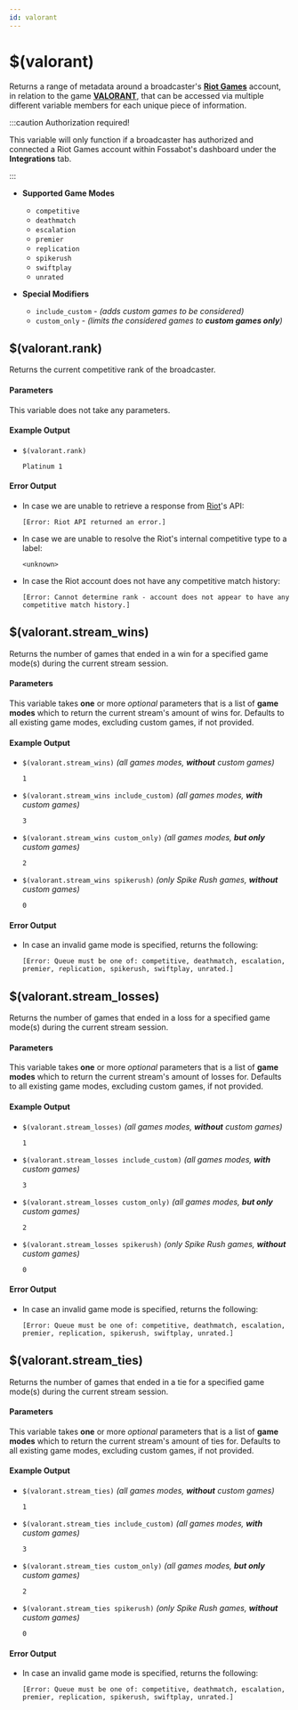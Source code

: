 ```yaml
---
id: valorant
---
```


# $(valorant)

Returns a range of metadata around a broadcaster's [**Riot Games**](https://www.riotgames.com/) account, in relation to the game [**VALORANT**](https://playvalorant.com/), that can be accessed via multiple different variable members for each unique piece of information.

:::caution Authorization required!

This variable will only function if a broadcaster has authorized and connected a Riot Games account within Fossabot's dashboard under the **Integrations** tab.

:::

* **Supported Game Modes**
  * `competitive`
  * `deathmatch`
  * `escalation`
  * `premier`
  * `replication`
  * `spikerush`
  * `swiftplay`
  * `unrated`

* **Special Modifiers**
  * `include_custom` - *(adds custom games to be considered)*
  * `custom_only` - *(limits the considered games to **custom games only**)*

## $(valorant.rank)

Returns the current competitive rank of the broadcaster.

#### Parameters

This variable does not take any parameters.

#### Example Output

* `$(valorant.rank)`

    ```
    Platinum 1
    ```

#### Error Output

* In case we are unable to retrieve a response from [Riot](https://riotgames.com)'s API:

    ```
    [Error: Riot API returned an error.]
    ```

* In case we are unable to resolve the Riot's internal competitive type to a label:

    ```
    <unknown>
    ```

* In case the Riot account does not have any competitive match history:

    ```
    [Error: Cannot determine rank - account does not appear to have any competitive match history.]
    ```

## $(valorant.stream_wins)

Returns the number of games that ended in a win for a specified game mode(s) during the current stream session.

#### Parameters

This variable takes **one** or more *optional* parameters that is a list of **game modes** which to return the current stream's amount of wins for. Defaults to all existing game modes, excluding custom games, if not provided.

#### Example Output

* `$(valorant.stream_wins)` *(all games modes, **without** custom games)*

    ```
    1
    ```

* `$(valorant.stream_wins include_custom)` *(all games modes, **with** custom games)*

    ```
    3
    ```

* `$(valorant.stream_wins custom_only)` *(all games modes, **but only** custom games)*

    ```
    2
    ```

* `$(valorant.stream_wins spikerush)` *(only Spike Rush games, **without** custom games)*

    ```
    0
    ```

#### Error Output

* In case an invalid game mode is specified, returns the following:

    ```
    [Error: Queue must be one of: competitive, deathmatch, escalation, premier, replication, spikerush, swiftplay, unrated.]
    ```

## $(valorant.stream_losses)

Returns the number of games that ended in a loss for a specified game mode(s) during the current stream session.

#### Parameters

This variable takes **one** or more *optional* parameters that is a list of **game modes** which to return the current stream's amount of losses for. Defaults to all existing game modes, excluding custom games, if not provided.

#### Example Output

* `$(valorant.stream_losses)` *(all games modes, **without** custom games)*

    ```
    1
    ```

* `$(valorant.stream_losses include_custom)` *(all games modes, **with** custom games)*

    ```
    3
    ```

* `$(valorant.stream_losses custom_only)` *(all games modes, **but only** custom games)*

    ```
    2
    ```

* `$(valorant.stream_losses spikerush)` *(only Spike Rush games, **without** custom games)*

    ```
    0
    ```

#### Error Output

* In case an invalid game mode is specified, returns the following:

    ```
    [Error: Queue must be one of: competitive, deathmatch, escalation, premier, replication, spikerush, swiftplay, unrated.]
    ```

## $(valorant.stream_ties)

Returns the number of games that ended in a tie for a specified game mode(s) during the current stream session.

#### Parameters

This variable takes **one** or more *optional* parameters that is a list of **game modes** which to return the current stream's amount of ties for. Defaults to all existing game modes, excluding custom games, if not provided.

#### Example Output

* `$(valorant.stream_ties)` *(all games modes, **without** custom games)*

    ```
    1
    ```

* `$(valorant.stream_ties include_custom)` *(all games modes, **with** custom games)*

    ```
    3
    ```

* `$(valorant.stream_ties custom_only)` *(all games modes, **but only** custom games)*

    ```
    2
    ```

* `$(valorant.stream_ties spikerush)` *(only Spike Rush games, **without** custom games)*

    ```
    0
    ```

#### Error Output

* In case an invalid game mode is specified, returns the following:

    ```
    [Error: Queue must be one of: competitive, deathmatch, escalation, premier, replication, spikerush, swiftplay, unrated.]
    ```
